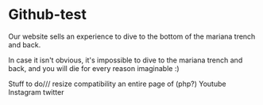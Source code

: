# Github-test
Our website sells an experience to dive to the bottom of the mariana trench and back.

In case it isn't obvious, it's impossible to dive to the mariana trench and back, and you will die for every reason imaginable :)

Stuff to do///
resize compatibility
an entire page of (php?)
Youtube
Instagram
twitter